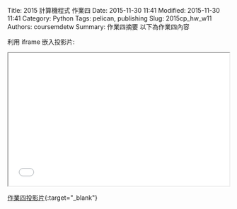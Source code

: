 Title: 2015 計算機程式 作業四
Date: 2015-11-30 11:41
Modified: 2015-11-30 11:41
Category: Python
Tags: pelican, publishing
Slug: 2015cp_hw_w11
Authors: coursemdetw
Summary: 作業四摘要
以下為作業四內容

利用 iframe 嵌入投影片:

<iframe src="simplest11.html" width="500" height="300"></iframe>

[作業四投影片](simplest11.html){:target="_blank"}




